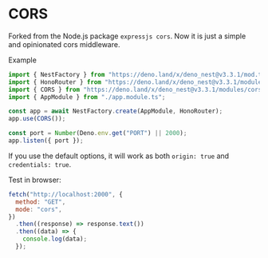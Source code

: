 # CORS

Forked from the Node.js package `expressjs cors`. Now it is just a simple and
opinionated cors middleware.

Example

```ts
import { NestFactory } from "https://deno.land/x/deno_nest@v3.3.1/mod.ts";
import { HonoRouter } from "https://deno.land/x/deno_nest@v3.3.1/modules/hono/mod.ts";
import { CORS } from "https://deno.land/x/deno_nest@v3.3.1/modules/cors/mod.ts";
import { AppModule } from "./app.module.ts";

const app = await NestFactory.create(AppModule, HonoRouter);
app.use(CORS());

const port = Number(Deno.env.get("PORT") || 2000);
app.listen({ port });
```

If you use the default options, it will work as both `origin: true` and
`credentials: true`.

Test in browser:

```js
fetch("http://localhost:2000", {
  method: "GET",
  mode: "cors",
})
  .then((response) => response.text())
  .then((data) => {
    console.log(data);
  });
```
